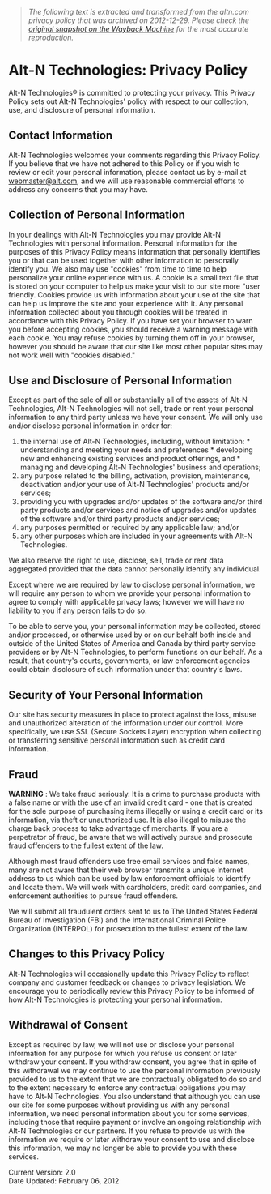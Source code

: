 > *The following text is extracted and transformed from the altn.com privacy policy that was archived on 2012-12-29. Please check the [original snapshot on the Wayback Machine](https://web.archive.org/web/20121229134959id_/http%3A//www.altn.com/Company/Policies/PrivacyPolicy) for the most accurate reproduction.*

# Alt-N Technologies: Privacy Policy

Alt-N Technologies® is committed to protecting your privacy. This Privacy Policy sets out Alt-N Technologies' policy with respect to our collection, use, and disclosure of personal information.

## Contact Information

Alt-N Technologies welcomes your comments regarding this Privacy Policy. If you believe that we have not adhered to this Policy or if you wish to review or edit your personal information, please contact us by e-mail at [webmaster@alt.com](mailto:webmaster@alt.com?subject=Pivacy%20Policy), and we will use reasonable commercial efforts to address any concerns that you may have.

## Collection of Personal Information

In your dealings with Alt-N Technologies you may provide Alt-N Technologies with personal information. Personal information for the purposes of this Privacy Policy means information that personally identifies you or that can be used together with other information to personally identify you. We also may use "cookies" from time to time to help personalize your online experience with us. A cookie is a small text file that is stored on your computer to help us make your visit to our site more "user friendly. Cookies provide us with information about your use of the site that can help us improve the site and your experience with it. Any personal information collected about you through cookies will be treated in accordance with this Privacy Policy. If you have set your browser to warn you before accepting cookies, you should receive a warning message with each cookie. You may refuse cookies by turning them off in your browser, however you should be aware that our site like most other popular sites may not work well with "cookies disabled."

## Use and Disclosure of Personal Information

Except as part of the sale of all or substantially all of the assets of Alt-N Technologies, Alt-N Technologies will not sell, trade or rent your personal information to any third party unless we have your consent. We will only use and/or disclose personal information in order for:

  1. the internal use of Alt-N Technologies, including, without limitation: 
    * understanding and meeting your needs and preferences
    * developing new and enhancing existing services and product offerings, and
    * managing and developing Alt-N Technologies' business and operations;
  2. any purpose related to the billing, activation, provision, maintenance, deactivation and/or your use of Alt-N Technologies' products and/or services;
  3. providing you with upgrades and/or updates of the software and/or third party products and/or services and notice of upgrades and/or updates of the software and/or third party products and/or services;
  4. any purposes permitted or required by any applicable law; and/or
  5. any other purposes which are included in your agreements with Alt-N Technologies.



We also reserve the right to use, disclose, sell, trade or rent data aggregated provided that the data cannot personally identify any individual.

Except where we are required by law to disclose personal information, we will require any person to whom we provide your personal information to agree to comply with applicable privacy laws; however we will have no liability to you if any person fails to do so.

To be able to serve you, your personal information may be collected, stored and/or processed, or otherwise used by or on our behalf both inside and outside of the United States of America and Canada by third party service providers or by Alt-N Technologies, to perform functions on our behalf. As a result, that country's courts, governments, or law enforcement agencies could obtain disclosure of such information under that country's laws.

## Security of Your Personal Information

Our site has security measures in place to protect against the loss, misuse and unauthorized alteration of the information under our control. More specifically, we use SSL (Secure Sockets Layer) encryption when collecting or transferring sensitive personal information such as credit card information.

## Fraud

**WARNING** : We take fraud seriously. It is a crime to purchase products with a false name or with the use of an invalid credit card - one that is created for the sole purpose of purchasing items illegally or using a credit card or its information, via theft or unauthorized use. It is also illegal to misuse the charge back process to take advantage of merchants. If you are a perpetrator of fraud, be aware that we will actively pursue and prosecute fraud offenders to the fullest extent of the law.

Although most fraud offenders use free email services and false names, many are not aware that their web browser transmits a unique Internet address to us which can be used by law enforcement officials to identify and locate them. We will work with cardholders, credit card companies, and enforcement authorities to pursue fraud offenders.

We will submit all fraudulent orders sent to us to The United States Federal Bureau of Investigation (FBI) and the International Criminal Police Organization (INTERPOL) for prosecution to the fullest extent of the law.

## Changes to this Privacy Policy

Alt-N Technologies will occasionally update this Privacy Policy to reflect company and customer feedback or changes to privacy legislation. We encourage you to periodically review this Privacy Policy to be informed of how Alt-N Technologies is protecting your personal information.

## Withdrawal of Consent

Except as required by law, we will not use or disclose your personal information for any purpose for which you refuse us consent or later withdraw your consent. If you withdraw consent, you agree that in spite of this withdrawal we may continue to use the personal information previously provided to us to the extent that we are contractually obligated to do so and to the extent necessary to enforce any contractual obligations you may have to Alt-N Technologies. You also understand that although you can use our site for some purposes without providing us with any personal information, we need personal information about you for some services, including those that require payment or involve an ongoing relationship with Alt-N Technologies or our partners. If you refuse to provide us with the information we require or later withdraw your consent to use and disclose this information, we may no longer be able to provide you with these services.

Current Version: 2.0  
Date Updated: February 06, 2012
